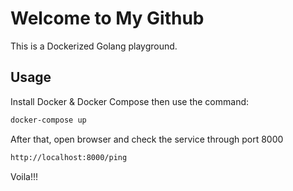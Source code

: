 # Welcome to My Github

This is a Dockerized Golang playground.

## Usage

Install Docker & Docker Compose then use the command:

```bash
docker-compose up
```

After that, open browser and check the service through port 8000

```bash
http://localhost:8000/ping
```

Voila!!!
